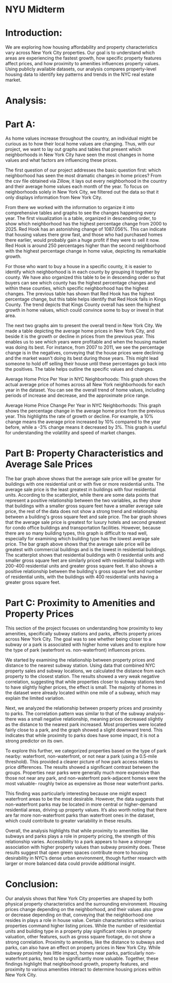 # NYU Midterm

# Introduction:
We are exploring how housing affordability and property characteristics vary across New York City properties. Our goal is to understand which areas are experiencing the fastest growth, how specific property features affect prices, and how proximity to amenities influences property values. Using publicly available datasets, our analysis compares property-level housing data to identify key patterns and trends in the NYC real estate market.

# Analysis:

# Part A:
As home values increase throughout the country, an individual might be curious as to how their local home values are changing. Thus, with our project, we want to lay out graphs and tables that present which neighborhoods in New York City have seen the most changes in home values and what factors are influencing these prices.

The first question of our project addresses the basic question first: which neighborhood has seen the most dramatic changes in home prices? From the csv file obtained via Zillow, it lays out every neighborhood in the country and their average home values each month of the year. To focus on neighborhoods solely in New York City, we filtered out the data so that it only displays information from New York City. 

From there we worked with the information to organize it into comprehensive tables and graphs to see the changes happening every year. The first visualization is a table, organized in descending order, to show which neighborhood has the highest percentage change from 2000 to 2025. Red Hook has an astonishing change of 1087.056%. This can indicate that housing values there grow fast, and those who had purchased homes there earlier, would probably gain a huge profit if they were to sell it now. Red Hook is around 250 percentages higher than the second neighborhood with the highest percentage change in home value, depicting its remarkable growth. 

For those who want to buy a house in a specific county, it is easier to identify which neighborhood is in each county by grouping it together by county. We have also organized this table to be in descending order so that buyers can see which county has the highest percentage changes and within these counties, which specific neighborhood has the highest changes. The previous table has shown that Red Hook has the highest percentage change, but this table helps identify that Red Hook falls in Kings County. The trend depicts that Kings County overall has seen the highest growth in home values, which could convince some to buy or invest in that area.

The next two graphs aim to present the overall trend in New York City. We made a table depicting the average home prices in New York City, and beside it is the growth or decline in prices from the previous year. This enables us to see which years were profitable and when the housing market was doing its best. For instance, from 2007 to 2011, we see the percentage change is in the negatives, conveying that the house prices were declining and the market wasn't doing its best during those years. This might lead someone to hold off selling their house until these percentages go back into the positives. The table helps outline the specific values and changes.

Average Home Price Per Year in NYC Neighborhoods: This graph shows the actual average price of homes across all New York neighborhoods for each year in the dataset. You can see the overall trend of home values, including periods of increase and decrease, and the approximate price range.

Average Home Price Change Per Year in NYC Neighborhoods: This graph shows the percentage change in the average home price from the previous year. This highlights the rate of growth or decline. For example, a 10% change means the average price increased by 10% compared to the year before, while a -3% change means it decreased by 3%. This graph is useful for understanding the volatility and speed of market changes.

# Part B: Property Characteristics and Average Sale Prices

The bar graph above shows that the average sale price will be greater for buildings with one residential unit or with five or more residential units. The average sale price is the least greatest in buildings with four residential units.
According to the scatterplot, while there are some data points that represent a positive relationship between the two variables, as they show that buildings with a smaller gross square feet have a smaller average sale price, the rest of the data does not show a strong trend and relationship between a building's gross square feet and sale price.
The bar graph shows that the average sale price is greatest for luxury hotels and second greatest for condo office buildings and transportation facilities. However, because there are so many building types, this graph is difficult to read well, especially for examining which building type has the lowest average sale price.
The bar graph above shows that the average sale price will be greatest with commercial buildings and is the lowest in residential buildings.
The scatterplot shows that residential buildings with 0 residential units and smaller gross square feet are similarly priced with residential buildings with 200-400 residential units and greater gross square feet. It also shows a positive relationship between the building's gross square feet and number of residential units, with the buildings with 400 residential units having a greater gross square feet.

# Part C: Proximity to Amenities and Property Prices

This section of the project focuses on understanding how proximity to key amenities, specifically subway stations and parks, affects property prices across New York City. The goal was to see whether being closer to a subway or a park is associated with higher home values and to explore how the type of park (waterfront vs. non-waterfront) influences prices.

We started by examining the relationship between property prices and distance to the nearest subway station. Using data that combined NYC property sales and subway locations, we calculated the distance from each property to the closest station. The results showed a very weak negative correlation, suggesting that while properties closer to subway stations tend to have slightly higher prices, the effect is small. The majority of homes in the dataset were already located within one mile of a subway, which may explain the limited variation.

Next, we analyzed the relationship between property prices and proximity to parks. The correlation pattern was similar to that of the subway analysis- there was a small negative relationship, meaning prices decreased slightly as the distance to the nearest park increased. Most properties were located fairly close to a park, and the graph showed a slight downward trend. This indicates that while proximity to parks does have some impact, it is not a strong predictor on its own.

To explore this further, we categorized properties based on the type of park nearby: waterfront, non-waterfront, or not near a park (using a 0.5-mile threshold). This provided a clearer picture of how park access relates to price differences. The results showed a significant contrast between the groups. Properties near parks were generally much more expensive than those not near any park, and non-waterfront park-adjacent homes were the most valuable- roughly twice as expensive as those near waterfront parks.

This finding was particularly interesting because one might expect waterfront areas to be the most desirable. However, the data suggests that non-waterfront parks may be located in more central or higher-demand residential areas, driving up property values. It’s also worth noting that there are far more non-waterfront parks than waterfront ones in the dataset, which could contribute to greater variability in these results.

Overall, the analysis highlights that while proximity to amenities like subways and parks plays a role in property pricing, the strength of this relationship varies. Accessibility to a park appears to have a stronger association with higher property values than subway proximity does. These results suggest that open green spaces contribute more to housing desirability in NYC’s dense urban environment, though further research with larger or more balanced data could provide additional insight.

# Conclusion:
Our analysis shows that New York City properties are shaped by both physical property characteristics and the surrounding environment. Housing prices change depending on the neighborhood, and their values also grow or decrease depending on that, conveying that the neighborhood one resides in plays a role in house value. Certain characteristics within various properties command higher listing prices. While the number of residential units and building type in a property play significant roles in property valuation, other features, such as gross square footage, do not show a strong correlation. Proximity to amenities, like the distance to subways and parks, can also have an effect on property prices in New York City. While subway proximity has little impact, homes near parks, particularly non-waterfront parks, tend to be significantly more valuable. Together, these findings highlight that neighborhood growth, property features, and proximity to various amenities interact to determine housing prices within New York City.
